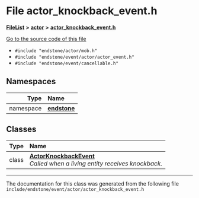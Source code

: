 

# File actor\_knockback\_event.h



[**FileList**](files.md) **>** [**actor**](dir_621c26b5fd4198aba66e7e31570ce44a.md) **>** [**actor\_knockback\_event.h**](actor__knockback__event_8h.md)

[Go to the source code of this file](actor__knockback__event_8h_source.md)



* `#include "endstone/actor/mob.h"`
* `#include "endstone/event/actor/actor_event.h"`
* `#include "endstone/event/cancellable.h"`













## Namespaces

| Type | Name |
| ---: | :--- |
| namespace | [**endstone**](namespaceendstone.md) <br> |


## Classes

| Type | Name |
| ---: | :--- |
| class | [**ActorKnockbackEvent**](classendstone_1_1ActorKnockbackEvent.md) <br>_Called when a living entity receives knockback._  |



















































------------------------------
The documentation for this class was generated from the following file `include/endstone/event/actor/actor_knockback_event.h`


